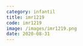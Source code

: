 ```yaml
---
category: infantil
title: imr1219
code: imr1219
image: /images/imr1219.png
date: 2020-08-31
---
```

